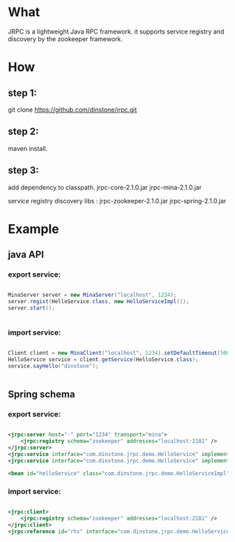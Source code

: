# What
JRPC is a lightweight Java RPC framework. it supports service registry and discovery by the zookeeper framework.

# How
## step 1:
git clone https://github.com/dinstone/jrpc.git

## step 2:
maven install.

## step 3:
add dependency to classpath.
jrpc-core-2.1.0.jar
jrpc-mina-2.1.0.jar

service registry discovery libs :
jrpc-zookeeper-2.1.0.jar
jrpc-spring-2.1.0.jar
	
# Example
## java API
### export service:
```java

MinaServer server = new MinaServer("localhost", 1234);
server.regist(HelloService.class, new HelloServiceImpl());
server.start();
    
```

### import service:
```java

Client client = new MinaClient("localhost", 1234).setDefaultTimeout(5000);
HelloService service = client.getService(HelloService.class);
service.sayHello("dinstone");
    
```

## Spring schema
### export service:
```xml

<jrpc:server host="-" port="1234" transport="mina">
	<jrpc:registry schema="zookeeper" addresses="localhost:2181" />
</jrpc:server>
<jrpc:service interface="com.dinstone.jrpc.demo.HelloService" implement="helloService" group="product-v2.0" timeout="2000" />
<jrpc:service interface="com.dinstone.jrpc.demo.HelloService" implement="helloService" group="product-v1.0" timeout="2000" />

<bean id="helloService" class="com.dinstone.jrpc.demo.HelloServiceImpl" />

```
### import service:
```xml

<jrpc:client>
	<jrpc:registry schema="zookeeper" addresses="localhost:2181" />
</jrpc:client>
<jrpc:reference id="rhs" interface="com.dinstone.jrpc.demo.HelloService" group="product-v1.0" timeout="1000" />
	
```
